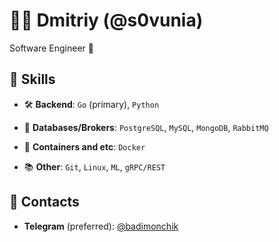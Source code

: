 # 👨‍💻 Dmitriy (@s0vunia)

Software Engineer 🚀

## 🦾 Skills

- 🛠 **Backend**: `Go` (primary), `Python`

- 💾 **Databases/Brokers**: `PostgreSQL`, `MySQL`, `MongoDB`, `RabbitMQ`

- 🚢 **Containers and etc**: `Docker`

- 📚 **Other**: `Git`, `Linux`, `ML`, `gRPC/REST`

## 📨 Contacts

- **Telegram** (preferred): [@badimonchik](https://t.me/badimonchik)

